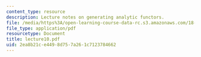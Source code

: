 ```yaml
---
content_type: resource
description: Lecture notes on generating analytic functors.
file: /media/https%3A/open-learning-course-data-rc.s3.amazonaws.com/18-917-topics-in-algebraic-topology-the-sullivan-conjecture-fall-2007/2ea8b21ce4498d757a261c7123784662_lecture10.pdf
file_type: application/pdf
resourcetype: Document
title: lecture10.pdf
uid: 2ea8b21c-e449-8d75-7a26-1c7123784662
---
```

